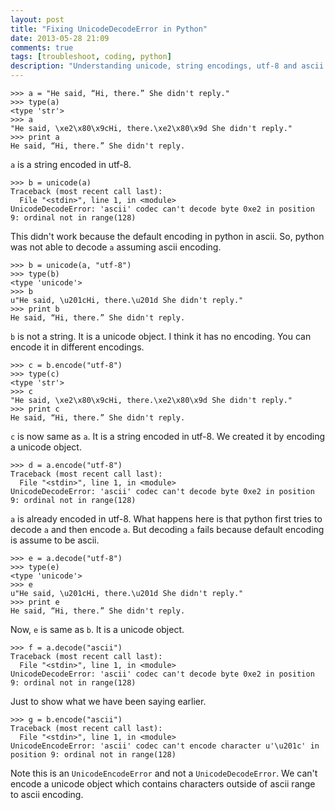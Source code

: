 ```yaml
---
layout: post
title: "Fixing UnicodeDecodeError in Python"
date: 2013-05-28 21:09
comments: true
tags: [troubleshoot, coding, python]
description: "Understanding unicode, string encodings, utf-8 and ascii in python."
---
```


```pycon
>>> a = "He said, “Hi, there.” She didn't reply."
>>> type(a)
<type 'str'>
>>> a
"He said, \xe2\x80\x9cHi, there.\xe2\x80\x9d She didn't reply."
>>> print a
He said, “Hi, there.” She didn't reply.
```

`a` is a string encoded in utf-8.

```pycon
>>> b = unicode(a)
Traceback (most recent call last):
  File "<stdin>", line 1, in <module>
UnicodeDecodeError: 'ascii' codec can't decode byte 0xe2 in position 9: ordinal not in range(128)
```

This didn't work because the default encoding in python in ascii. So, python was not able to decode `a` assuming ascii encoding.

```pycon
>>> b = unicode(a, "utf-8")
>>> type(b)
<type 'unicode'>
>>> b
u"He said, \u201cHi, there.\u201d She didn't reply."
>>> print b
He said, “Hi, there.” She didn't reply.
```

`b` is not a string. It is a unicode object. I think it has no encoding. You can encode it in different encodings.

```pycon
>>> c = b.encode("utf-8")
>>> type(c)
<type 'str'>
>>> c
"He said, \xe2\x80\x9cHi, there.\xe2\x80\x9d She didn't reply."
>>> print c
He said, “Hi, there.” She didn't reply.
```

`c` is now same as `a`. It is a string encoded in utf-8. We created it by encoding a unicode object.

```pycon
>>> d = a.encode("utf-8")
Traceback (most recent call last):
  File "<stdin>", line 1, in <module>
UnicodeDecodeError: 'ascii' codec can't decode byte 0xe2 in position 9: ordinal not in range(128)
```

`a` is already encoded in utf-8. What happens here is that python first tries to decode `a` and then encode `a`. But decoding `a` fails because default encoding is assume to be ascii.

```pycon
>>> e = a.decode("utf-8")
>>> type(e)
<type 'unicode'>
>>> e
u"He said, \u201cHi, there.\u201d She didn't reply."
>>> print e
He said, “Hi, there.” She didn't reply.
```

Now, `e` is same as `b`. It is a unicode object.

```pycon
>>> f = a.decode("ascii")
Traceback (most recent call last):
  File "<stdin>", line 1, in <module>
UnicodeDecodeError: 'ascii' codec can't decode byte 0xe2 in position 9: ordinal not in range(128)
```

Just to show what we have been saying earlier.

```pycon
>>> g = b.encode("ascii")
Traceback (most recent call last):
  File "<stdin>", line 1, in <module>
UnicodeEncodeError: 'ascii' codec can't encode character u'\u201c' in position 9: ordinal not in range(128)
```

Note this is an `UnicodeEncodeError` and not a `UnicodeDecodeError`. We can't encode a unicode object which contains characters outside of ascii range to ascii encoding.
